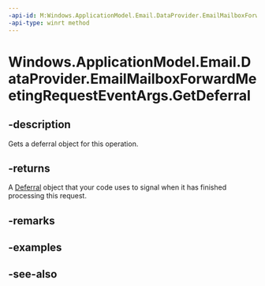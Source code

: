 ----api-id: M:Windows.ApplicationModel.Email.DataProvider.EmailMailboxForwardMeetingRequestEventArgs.GetDeferral
-api-type: winrt method
---<!-- Method syntaxpublic Windows.Foundation.Deferral GetDeferral()--># Windows.ApplicationModel.Email.DataProvider.EmailMailboxForwardMeetingRequestEventArgs.GetDeferral## -descriptionGets a deferral object for this operation.## -returnsA [Deferral](../windows.foundation/deferral.md) object that your code uses to signal when it has finished processing this request.## -remarks## -examples## -see-also